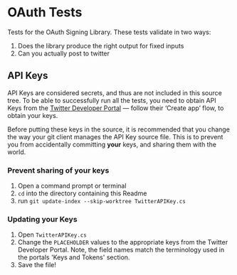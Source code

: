 # OAuth Tests
Tests for the OAuth Signing Library. These tests validate in two ways:
1. Does the library produce the right output for fixed inputs
2. Can you actually post to twitter

## API Keys
API Keys are considered secrets, and thus are not included in this source tree.
To be able to successfully run all the tests, you need to obtain API Keys from
the [Twitter Developer
Portal](https://developer.twitter.com/en/docs/developer-portal/overview) —
follow their ‘Create app’ flow, to obtain your keys. 

Before putting these keys in the source, it is recommended that you change the
way your git client manages the API Key source file. This is to prevent you from
accidentally committing **your** keys, and sharing them with the world.

### Prevent sharing of your keys
1. Open a command prompt or terminal
2. `cd` into the directory containing this Readme
3. run `git update-index --skip-worktree TwitterAPIKey.cs`

### Updating your Keys
1. Open `TwitterAPIKey.cs`
2. Change the `PLACEHOLDER` values to the appropriate keys from the Twitter
   Developer Portal. Note, the field names match the terminology used in the
   portals 'Keys and Tokens' section.
3. Save the file!